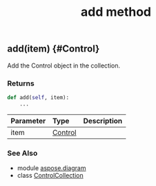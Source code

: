 ﻿---
title: add method
second_title: Aspose.Diagram for Python via .NET API References
description: 
type: docs
weight: 20
url: /python-net/aspose.diagram/controlcollection/add/
is_root: false
---

## add(item) {#Control}

Add the Control object in the collection.

### Returns 





```python
def add(self, item):
    ...
```


| Parameter | Type | Description |
| :- | :- | :- |
| item | [Control](/diagram/python-net/aspose.diagram/control) |  |



### See Also
* module [aspose.diagram](../../)
* class [ControlCollection](/diagram/python-net/aspose.diagram/controlcollection)
